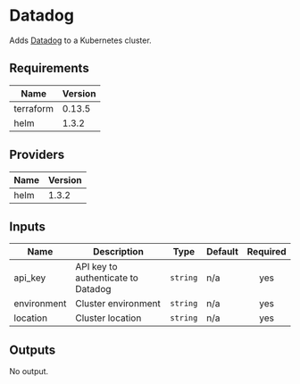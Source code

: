 # Datadog

Adds [Datadog](https://github.com/DataDog/helm-charts) to a Kubernetes cluster.

## Requirements

| Name | Version |
|------|---------|
| terraform | 0.13.5 |
| helm | 1.3.2 |

## Providers

| Name | Version |
|------|---------|
| helm | 1.3.2 |

## Inputs

| Name | Description | Type | Default | Required |
|------|-------------|------|---------|:--------:|
| api\_key | API key to authenticate to Datadog | `string` | n/a | yes |
| environment | Cluster environment | `string` | n/a | yes |
| location | Cluster location | `string` | n/a | yes |

## Outputs

No output.

